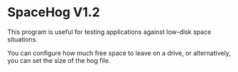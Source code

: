 # SpaceHog V1.2
This program is useful for testing applications against low-disk space situations.

You can configure how much free space to leave on a drive, or alternatively, you can set the size of the hog file.